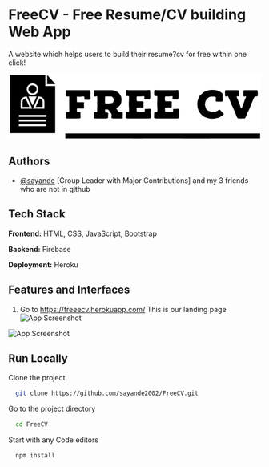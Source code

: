 
# FreeCV - Free Resume/CV building Web App

A website which helps users to build their resume?cv for free within one click!

![App Screenshot](https://raw.githubusercontent.com/sayande2002/FreeCV/main/images/our-logo.png)

## Authors

- [@sayande](https://github.com/sayande2002) [Group Leader with Major Contributions] and my 3 friends who are not in github


## Tech Stack

**Frontend:** HTML, CSS, JavaScript, Bootstrap

**Backend:** Firebase

**Deployment:** Heroku


## Features and Interfaces

1. Go to https://freeecv.herokuapp.com/ 
This is our landing page
![App Screenshot](https://via.placeholder.com/468x300?text=App+Screenshot+Here)

![App Screenshot](https://via.placeholder.com/468x300?text=App+Screenshot+Here)



## Run Locally

Clone the project

```bash
  git clone https://github.com/sayande2002/FreeCV.git
```

Go to the project directory

```bash
  cd FreeCV
```

Start with any Code editors
```bash
  npm install
```


